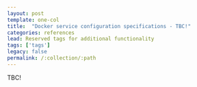 ```yaml
---
layout: post
template: one-col
title:  "Docker service configuration specifications - TBC!"
categories: references
lead: Reserved tags for additional functionality
tags: ['tags']
legacy: false
permalink: /:collection/:path
---
```


TBC!